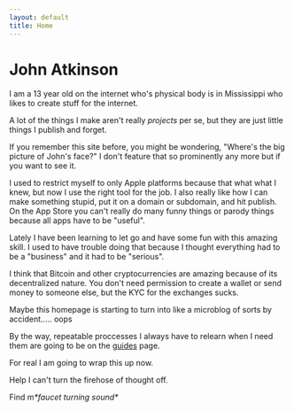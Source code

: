 ```yaml
---
layout: default
title: Home
---
```

# John Atkinson
I am a 13 year old on the internet who's physical body is in Mississippi who likes to create stuff for the internet.
<p>A lot of the things I make aren't really <i>projects</i> per se, but they are just little things I publish and forget. </p>
<p>If you remember this site before, you might be wondering, "Where's the big picture of John's face?" I don't feature that so prominently any more but if you want to see it.</p>
<p>I used to restrict myself to only Apple platforms because that what what I knew, but now I use the right tool for the job. I also really like how I can make something stupid, put it on a domain or subdomain, and hit publish. On the App Store you can't really do many funny things or parody things because all apps have to be "useful".</p>
<p>Lately I have been learning to let go and have some fun with this amazing skill. I used to have trouble doing that because I thought everything had to be a "business" and it had to be "serious".</p>
<p>I think that Bitcoin and other cryptocurrencies are amazing because of its decentralized nature. You don't need permission to create a wallet or send money to someone else, but the KYC for the exchanges sucks.</p>
<p>Maybe this homepage is starting to turn into like a microblog of sorts by accident..... oops</p>
<p>By the way, repeatable proccesses I always have to relearn when I need them are going to be on the <a href="/guides/">guides</a> page.</p>
<p>For real I am going to wrap this up now.</p>
<p>Help I can't turn the firehose of thought off.</p>
<p>Find m<i>*faucet turning sound*</i></p>